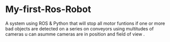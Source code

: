 # My-first-Ros-Robot
A system using ROS &amp; Python that will stop all motor funtions if one or more bad objects are detected on a series on conveyors using multitudes of cameras u can asumme cameras are in position and field of view .
